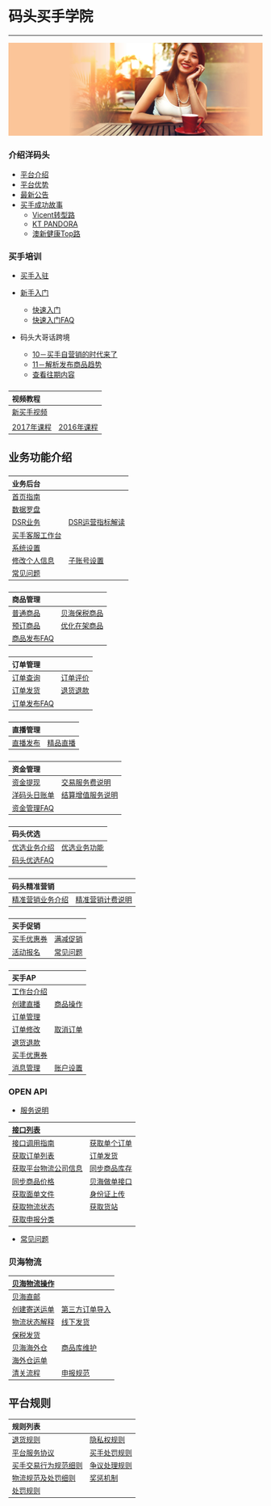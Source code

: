 # 码头买手学院

---
![](/assets/images/hub-banner.jpg)

### 介绍洋码头

* [平台介绍](README.md)
* [平台优势](ymtbenifits.md)
* [最新公告](ymtnews.md)
* [买手成功故事](recruitment/success-stories.md)
  * [Vicent转型路](recruitment/success-stories/seller-vincent.md)
  * [KT PANDORA](recruitment/success-stories/seller-kt.md)
  * [澳新健康Top路](recruitment/success-stories/seller-meredith.md)

### 买手培训

* [买手入驻](recruitment/apply-to-seller.md)
* [新手入门](recruitment/newsellercourse.md)
  * [快速入门](recruitment/newsellercourse/kuai-su-ru-men.md)
  * [快速入门FAQ](recruitment/newsellercourse/kuai-su-ru-men-faq.md)
  


* 码头大哥话跨境

  * [10－买手自营销的时代来了](recruitment/ymatoumeat/ymatoumeat10.md)
  * [11－解析发布商品趋势](recruitment/ymatoumeat/ymatoumeat11.md)
  * [查看往期内容](recruitment/ymatoumeat.md)

###

| 视频教程 |  |
| :--- | :--- |
| [新买手视频](seller-training-course/new-seller-training-videos.md)| |
| | |
|[2017年课程](seller-training-course/courselist-2017.md) | [2016年课程](seller-training-course/courselist-2016.md) |

## 业务功能介绍

### 

| 业务后台 |  |
| :--- | :--- |
| [首页指南](seller-platform/main-page.md)| |
| [数据罗盘](seller-platform/data-compass.md) | |
| [DSR业务](seller-platform/dsr.md) | [DSR运营指标解读](seller-platform/dsr-explaination.md) |
|[买手客服工作台](seller-platform/user-settings/platform.md)||
|[系统设置](seller-platform/user-settings.md)||
| [修改个人信息](seller-platform/user-settings/change-seller-info.md) | [子账号设置](seller-platform/user-settings/subset-count.md) |
| [常见问题](seller-platform/system-function-faq.md)||

### 

| 商品管理 |  |
| :--- | :--- |
| [普通商品](product-management/addproduct.md) | [贝海保税商品](product-management/publish-fbx-product.md) |
| [预订商品](product-management/pre-sale-product.md) | [优化在架商品](product-management/new-listing.md) |
| [商品发布FAQ](product-management/product-faqs.md) | |

### 

| 订单管理 |  |
| :--- | :--- |
| [订单查询](order-management/order-list.md) | [订单评价](order-management/orderrating.md) |
| [订单发货](order-management/ordershipment.md) | [退货退款](order-management/order-refund.md) |
| [订单发布FAQ](order-management/order-faqs.md) ||

### 

| 直播管理 |  |
| :--- | :--- |
|[直播发布](liveshow-management/addliveshow.md) |[精品直播](liveshow-management/fine-live-show.md) |

### 

| 资金管理 |  |
| :--- | :--- |
| [资金提现](fund-management/withdrawmoneymd.md) | [交易服务费说明](fund-management/transactionfee.md) |
|  [洋码头日账单](fund-management/sellerledger.md) | [结算增值服务说明](fund-management/value-add-services.md) |
| [资金管理FAQ](fund-management/fund-faq.md) ||

### 

| 码头优选|  |
| :--- | :--- |
| [优选业务介绍](pspseller/pspintro.md) | [优选业务功能](pspseller/preferred-intro.md) |
| [码头优选FAQ](pspseller/preferred-faq.md) ||

### 

| 码头精准营销 |  |
| :--- | :--- |
| [精准营销业务介绍](precision-marketing/precision-markting-intro.md) | [精准营销计费说明](precision-marketing/commission-setting.md) |

### 

| 买手促销 |  |
| :--- | :--- |
|[买手优惠券](seller-promotions/seller-coupons.md)| [满减促销](seller-promotions/promotion-2.md) |
|[活动报名](seller-promotions/campaign-apply.md) | [常见问题](seller-promotions/marketing-faq.md)|



### 

| 买手AP |  |
| :--- | :--- |
| [工作台介绍](sellerapp/dashboard.md) | |
| [创建直播](sellerapp/liveshow.md) |[商品操作](sellerapp/editproductmd) |
| [订单管理](sellerapp/order-management.md) ||
| [订单修改](order-management/order-modify.md) | [取消订单](order-management/cancel.md) |
| [退货退款](sellerapp/order-refund.md) ||
| [买手优惠券](sellerapp/add-coupon.md) | |
| [消息管理](sellerapp/messages.md) | [账户设置](sellerapp/account-setting.md) | 

### OPEN API

* [服务说明](openapi/README.md)

| [接口列表](openapi/apilists.md) |  |
| :--- | :--- |
|[接口调用指南](openapi/how-to-call-api.md) | [获取单个订单](openapi/getorderdetail.md)|
| [获取订单列表](openapi/getorderlist.md) | [订单发货](openapi/sendlogistics.md) |
| [获取平台物流公司信息](openapi/getlogisticscompanies.md) | [同步商品库存](openapi/updateproductstock.md)|
| [同步商品价格](openapi/updateproductprice.md) | [贝海做单接口](openapi/xlobocreatelabels.md) |
| [获取面单文件](openapi/xlobogetlabelfile.md) | [身份证上传](openapi/xlobouploadid.md) |
| [获取物流状态](openapi/xlobogetlabelstatus.md) | [获取货站](openapi/xlobogetterminallist.md) |
| [获取申报分类](openapi/xlobogetcatelogue.md) ||

* [常见问题](openapi/faq.md)

### 贝海物流

| [贝海物流操作](logistics/xlobo-logistics.md)| |
| :--- | :--- |
| [贝海直邮](logistics/xlobo-logistics/direct-logistic.md)||
| [创建寄送运单](logistics/xlobo-logistics/direct-logistic/create-shipment-bill.md) | [第三方订单导入](logistics/xlobo-logistics/direct-logistic/import-other-orders.md) | 
| [物流状态解释](logistics/xlobo-logistics/direct-logistic/tracking-status.md) |[线下发货](logistics/xlobo-logistics/direct-logistic/send-orders.md) | 
| [保税发货](logistics/xlobo-logistics/direct-logistic/bonded-orders.md) ||
| [贝海海外仓](logistics/xlobo-logistics/oversee-warehouse.md) | [商品库维护](logistics/xlobo-logistics/oversee-warehouse/merchandise-library.md)|
| [海外仓运单](logistics/xlobo-logistics/oversee-warehouse/create-waybill.md) ||
| [清关流程](logistics/xlobo-logistics/clearance-process.md) | [申报规范](logistics/xlobo-logistics/declare-rules.md) | 


## 平台规则

| 规则列表 |  |
| :--- | :--- |
| [退货规则](platform-rules/service-standards/return-policy.md) | [隐私权规则](platform-rules/service-standards/privacy-policy.md) |
| [平台服务协议](platform-rules/service-standards/service-rules.md) | [买手处罚规则](platform-rules/punishment.md) |
| [买手交易行为规范细则](platform-rules/trading-activies.md) |  [争议处理规则](platform-rules/agreement.md)|
| [物流规范及处罚细则](platform-rules/logistics-rules.md)| [奖惩机制](platform-rules/jiang-cheng-ji-zhi.md) |
| [处罚规则](platform-rules/jiang-cheng-ji-zhi/chu-fa-gui-ze.md) |  |





